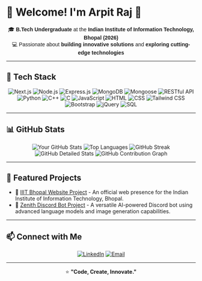 <h1>🌟 Welcome! I'm Arpit Raj 👋</h1>

<div align="center" style="font-family: 'Arial', sans-serif;">

<p>🎓 <strong>B.Tech Undergraduate</strong> at the <strong>Indian Institute of Information Technology, Bhopal (2026)</strong><br>
💻 Passionate about <strong>building innovative solutions</strong> and <strong>exploring cutting-edge technologies</strong></p>

</div>

<hr>

<h2>🧰 Tech Stack</h2>

<div align="center">

<img src="https://img.shields.io/badge/Next.js-000000?style=for-the-badge&logo=nextdotjs&logoColor=white" alt="Next.js">
<img src="https://img.shields.io/badge/Node.js-339933?style=for-the-badge&logo=node.js&logoColor=white" alt="Node.js">
<img src="https://img.shields.io/badge/Express.js-000000?style=for-the-badge&logo=express&logoColor=white" alt="Express.js">
<img src="https://img.shields.io/badge/MongoDB-47A248?style=for-the-badge&logo=mongodb&logoColor=white" alt="MongoDB">
<img src="https://img.shields.io/badge/Mongoose-880000?style=for-the-badge&logo=mongoose&logoColor=white" alt="Mongoose">
<img src="https://img.shields.io/badge/REST_API-02569B?style=for-the-badge&logo=api&logoColor=white" alt="RESTful API">
<img src="https://img.shields.io/badge/Python-3776AB?style=for-the-badge&logo=python&logoColor=white" alt="Python">
<img src="https://img.shields.io/badge/C++-00599C?style=for-the-badge&logo=c%2B%2B&logoColor=white" alt="C++">
<img src="https://img.shields.io/badge/C-A8B9CC?style=for-the-badge&logo=c&logoColor=white" alt="C">
<img src="https://img.shields.io/badge/JavaScript-F7DF1E?style=for-the-badge&logo=javascript&logoColor=black" alt="JavaScript">
<img src="https://img.shields.io/badge/HTML5-E34F26?style=for-the-badge&logo=html5&logoColor=white" alt="HTML">
<img src="https://img.shields.io/badge/CSS3-1572B6?style=for-the-badge&logo=css3&logoColor=white" alt="CSS">
<img src="https://img.shields.io/badge/Tailwind_CSS-38B2AC?style=for-the-badge&logo=tailwind-css&logoColor=white" alt="Tailwind CSS">
<img src="https://img.shields.io/badge/Bootstrap-7952B3?style=for-the-badge&logo=bootstrap&logoColor=white" alt="Bootstrap">
<img src="https://img.shields.io/badge/jQuery-0769AD?style=for-the-badge&logo=jquery&logoColor=white" alt="jQuery">
<img src="https://img.shields.io/badge/SQL-4479A1?style=for-the-badge&logo=postgresql&logoColor=white" alt="SQL">

</div>

<hr>

<h2>📊 GitHub Stats</h2>

<div align="center">
<img src="https://github-readme-stats.vercel.app/api?username=M1CTIAN&show_icons=true&theme=tokyonight&count_private=true" alt="Your GitHub Stats">
<img src="https://github-readme-stats.vercel.app/api/top-langs/?username=M1CTIAN&layout=compact&theme=tokyonight" alt="Top Languages">

<img src="https://github-readme-streak-stats.herokuapp.com?user=M1CTIAN&theme=tokyonight" alt="GitHub Streak">

<img src="https://github-profile-trophy.vercel.app/?username=M1CTIAN&theme=radical&no-frame=true&column=2&row=2" alt="GitHub Detailed Stats">
<img src="https://github-profile-summary-cards.vercel.app/api/cards/profile-details?username=M1CTIAN&theme=radical" alt="GitHub Contribution Graph">

</div>

<hr>

<h2>📌 Featured Projects</h2>

<ul>
  <li>🔗 <a href="https://iiitbhopal-website.vercel.app/">IIIT Bhopal Website Project</a> - An official web presence for the Indian Institute of Information Technology, Bhopal.</li>
  <li>🔗 <a href="https://github.com/M1CTIAN/Zenith">Zenith Discord Bot Project</a> - A versatile AI-powered Discord bot using advanced language models and image generation capabilities.</li>
</ul>

<hr>

<h2>📫 Connect with Me</h2>

<div align="center">

<a href="https://www.linkedin.com/in/arpit-raj-52965a25a/"><img src="https://img.shields.io/badge/LinkedIn-%230077B5.svg?&style=for-the-badge&logo=linkedin&logoColor=white" alt="LinkedIn"></a>
<a href="mailto:raj.arpit140@gmail.com"><img src="https://img.shields.io/badge/Email-D14836?style=for-the-badge&logo=gmail&logoColor=white" alt="Email"></a>

</div>

<hr>

<div align="center">

<p>⭐️ <strong>"Code, Create, Innovate."</strong></p>

</div>

